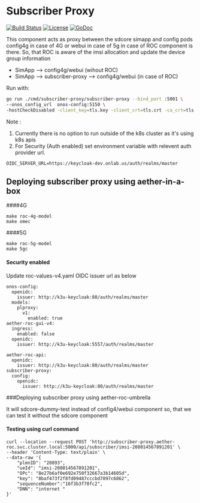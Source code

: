 <!--
SPDX-FileCopyrightText: 2019-present Open Networking Foundation <info@opennetworking.org>

SPDX-License-Identifier: Apache-2.0
-->

# Subscriber Proxy

[![Build Status](https://api.travis-ci.org/onosproject/subscriber-proxy.svg?branch=master)](https://travis-ci.org/onosproject/gnxi-simulators)
[![License](https://img.shields.io/badge/License-Apache%202.0-blue.svg)](https://github.com/gojp/goreportcard/blob/master/LICENSE)
[![GoDoc](https://godoc.org/github.com/onosproject/simulators?status.svg)](https://godoc.org/github.com/onosproject/subscriber-proxy)

This component acts as proxy between the sdcore simapp and config pods config4g in case of 4G or
webui in case of 5g in case of ROC component is there. So, that ROC is aware of the imsi allocation
and update the device group information

- SimApp --> config4g/webui (wihout ROC)
- SimApp --> subscriber-proxy --> config4g/webui (in case of ROC)

Run with:

```bash
go run ./cmd/subscriber-proxy/subscriber-proxy --bind_port :5001 \
--onos_config_url  onos-config:5150 \ 
-hostCheckDisabled -client_key=tls.key -client_crt=tls.crt -ca_crt=tls.cacert 
```

Note :
1. Currently there is no option to run outside of the k8s cluster as it's using k8s apis
2. For Security (Auth enabled) set environment variable with relevent auth provider url.

```
OIDC_SERVER_URL=https://keycloak-dev.onlab.us/auth/realms/master
``` 

## Deploying subscriber proxy using aether-in-a-box

####4G

```
make roc-4g-model
make omec
```
####5G

```
make roc-5g-model
make 5gc
```
#### Security enabled

Update roc-values-v4.yaml OIDC issuer url as below

```
onos-config:
  openidc:
    issuer: http://k3u-keycloak:80/auth/realms/master
  models:
    plproxy:
      v1:
        enabled: true
aether-roc-gui-v4:
  ingress:
    enabled: false
  openidc:
    issuer: http://k3u-keycloak:5557/auth/realms/master

aether-roc-api:
  openidc:
    issuer: http://k3u-keycloak:80/auth/realms/master
subscriber-proxy:
  config:
    openidc:
      issuer: http://k3u-keycloak:80/auth/realms/master   
```

###Deploying subscriber proxy using aether-roc-umbrella

It will sdcore-dummy-test instead of config4/webui component
so, that we can test it without the sdcore component

#### Testing using curl command

```
curl --location --request POST 'http://subscriber-proxy.aether-roc.svc.cluster.local:5000/api/subscriber/imsi-208014567891201' \
--header 'Content-Type: text/plain' \
--data-raw '{
    "plmnID": "20893",
    "ueId": "imsi-208014567891201",
    "OPc": "8e27b6af0e692e750f32667a3b14605d",
    "key": "8baf473f2f8fd09487cccbd7097c6862",
    "sequenceNumber":"16f3b3f70fc2",
    "DNN": "internet "	
}'
```


